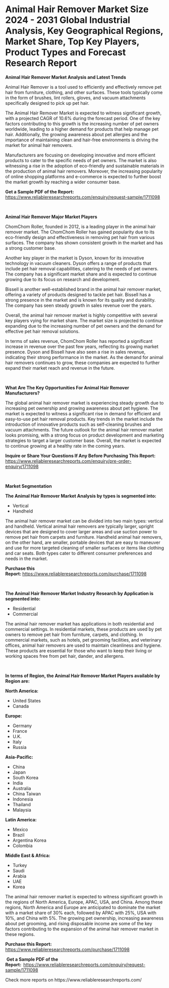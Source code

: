 <p><h1>Animal Hair Remover Market Size 2024 - 2031 Global Industrial Analysis, Key Geographical Regions, Market Share, Top Key Players, Product Types and Forecast Research Report</h1></p><p><strong>Animal Hair Remover Market Analysis and Latest Trends</strong></p>
<p><p>Animal Hair Remover is a tool used to efficiently and effectively remove pet hair from furniture, clothing, and other surfaces. These tools typically come in the form of brushes, lint rollers, gloves, and vacuum attachments specifically designed to pick up pet hair.</p><p>The Animal Hair Remover Market is expected to witness significant growth, with a projected CAGR of 10.6% during the forecast period. One of the key factors contributing to this growth is the increasing number of pet owners worldwide, leading to a higher demand for products that help manage pet hair. Additionally, the growing awareness about pet allergies and the importance of maintaining clean and hair-free environments is driving the market for animal hair removers.</p><p>Manufacturers are focusing on developing innovative and more efficient products to cater to the specific needs of pet owners. The market is also witnessing a rise in the adoption of eco-friendly and sustainable materials in the production of animal hair removers. Moreover, the increasing popularity of online shopping platforms and e-commerce is expected to further boost the market growth by reaching a wider consumer base.</p></p>
<p><strong>Get a Sample PDF of the Report:&nbsp;</strong> <a href="https://www.reliableresearchreports.com/enquiry/request-sample/1711098">https://www.reliableresearchreports.com/enquiry/request-sample/1711098</a></p>
<p>&nbsp;</p>
<p><strong>Animal Hair Remover Major Market Players</strong></p>
<p><p>ChomChom Roller, founded in 2012, is a leading player in the animal hair remover market. The ChomChom Roller has gained popularity due to its eco-friendly design and effectiveness in removing pet hair from various surfaces. The company has shown consistent growth in the market and has a strong customer base.</p><p>Another key player in the market is Dyson, known for its innovative technology in vacuum cleaners. Dyson offers a range of products that include pet hair removal capabilities, catering to the needs of pet owners. The company has a significant market share and is expected to continue growing due to its focus on research and development.</p><p>Bissell is another well-established brand in the animal hair remover market, offering a variety of products designed to tackle pet hair. Bissell has a strong presence in the market and is known for its quality and durability. The company has seen steady growth in sales revenue over the years.</p><p>Overall, the animal hair remover market is highly competitive with several key players vying for market share. The market size is projected to continue expanding due to the increasing number of pet owners and the demand for effective pet hair removal solutions.</p><p>In terms of sales revenue, ChomChom Roller has reported a significant increase in revenue over the past few years, reflecting its growing market presence. Dyson and Bissell have also seen a rise in sales revenue, indicating their strong performance in the market. As the demand for animal hair removers continues to grow, these companies are expected to further expand their market reach and revenue in the future.</p></p>
<p>&nbsp;</p>
<p><strong>What Are The Key Opportunities For Animal Hair Remover Manufacturers?</strong></p>
<p><p>The global animal hair remover market is experiencing steady growth due to increasing pet ownership and growing awareness about pet hygiene. The market is expected to witness a significant rise in demand for efficient and easy-to-use pet hair removal products. Key trends in the market include the introduction of innovative products such as self-cleaning brushes and vacuum attachments. The future outlook for the animal hair remover market looks promising, with a strong focus on product development and marketing strategies to target a larger customer base. Overall, the market is expected to continue growing at a healthy rate in the coming years.</p></p>
<p><strong>Inquire or Share Your Questions If Any Before Purchasing This Report:</strong> <a href="https://www.reliableresearchreports.com/enquiry/pre-order-enquiry/1711098">https://www.reliableresearchreports.com/enquiry/pre-order-enquiry/1711098</a></p>
<p>&nbsp;</p>
<p><strong>Market Segmentation</strong></p>
<p><strong>The Animal Hair Remover Market Analysis by types is segmented into:</strong></p>
<p><ul><li>Vertical</li><li>Handheld</li></ul></p>
<p><p>The animal hair remover market can be divided into two main types: vertical and handheld. Vertical animal hair removers are typically larger, upright devices that are designed to cover larger areas and use suction power to remove pet hair from carpets and furniture. Handheld animal hair removers, on the other hand, are smaller, portable devices that are easy to maneuver and use for more targeted cleaning of smaller surfaces or items like clothing and car seats. Both types cater to different consumer preferences and needs in the market.</p></p>
<p><strong>Purchase this Report:&nbsp;</strong><a href="https://www.reliableresearchreports.com/purchase/1711098">https://www.reliableresearchreports.com/purchase/1711098</a></p>
<p>&nbsp;</p>
<p><strong>The Animal Hair Remover Market Industry Research by Application is segmented into:</strong></p>
<p><ul><li>Residential</li><li>Commercial</li></ul></p>
<p><p>The animal hair remover market has applications in both residential and commercial settings. In residential markets, these products are used by pet owners to remove pet hair from furniture, carpets, and clothing. In commercial markets, such as hotels, pet grooming facilities, and veterinary offices, animal hair removers are used to maintain cleanliness and hygiene. These products are essential for those who want to keep their living or working spaces free from pet hair, dander, and allergens.</p></p>
<p>&nbsp;</p>
<p><strong>In terms of Region, the Animal Hair Remover Market Players available by Region are:</strong></p>
<p>
    <p> <strong> North America: </strong>
        <ul>
            <li>United States</li>
            <li>Canada</li>
        </ul>
        </p> 
    <p> <strong> Europe: </strong>
        <ul>
            <li>Germany</li>
            <li>France</li>
            <li>U.K.</li>
            <li>Italy</li>
            <li>Russia</li>
        </ul>
        </p> 
    <p> <strong> Asia-Pacific: </strong>
        <ul>
            <li>China</li>
            <li>Japan</li>
            <li>South Korea</li>
            <li>India</li>
            <li>Australia</li>
            <li>China Taiwan</li>
            <li>Indonesia</li>
            <li>Thailand</li>
            <li>Malaysia</li>
        </ul>
        </p> 
    <p> <strong> Latin America: </strong>
        <ul>
            <li>Mexico</li>
            <li>Brazil</li>
            <li>Argentina Korea</li>
            <li>Colombia</li>
        </ul>
        </p> 
    <p> <strong> Middle East & Africa: </strong>
        <ul>
            <li>Turkey</li>
            <li>Saudi</li>
            <li>Arabia</li>
            <li>UAE</li>
            <li>Korea</li>
        </ul>
    </p>
    </p>
<p><p>The animal hair remover market is expected to witness significant growth in the regions of North America, Europe, APAC, USA, and China. Among these regions, North America and Europe are anticipated to dominate the market with a market share of 30% each, followed by APAC with 25%, USA with 10%, and China with 5%. The growing pet ownership, increasing awareness about pet grooming, and rising disposable income are some of the key factors contributing to the expansion of the animal hair remover market in these regions.</p></p>
<p><strong>Purchase this Report: </strong><a href="https://www.reliableresearchreports.com/purchase/1711098">https://www.reliableresearchreports.com/purchase/1711098</a></p>
<p>&nbsp;<strong>Get a Sample PDF of the Report:&nbsp;&nbsp;</strong><a href="https://www.reliableresearchreports.com/enquiry/request-sample/1711098">https://www.reliableresearchreports.com/enquiry/request-sample/1711098</a></p>
<p><strong></strong></p>
<p>Check more reports on https://www.reliableresearchreports.com/</p>